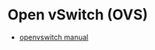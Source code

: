 # Open vSwitch (OVS)
- [openvswitch manual](https://media.readthedocs.org/pdf/openvswitch/stable/openvswitch.pdf)
